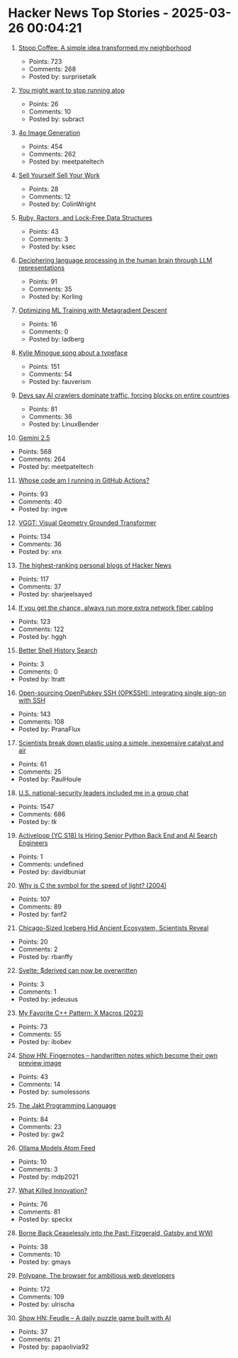 # Hacker News Top Stories - 2025-03-26 00:04:21

1. [Stoop Coffee: A simple idea transformed my neighborhood](https://supernuclear.substack.com/p/stoop-coffee-how-a-simple-idea-transformed)
   - Points: 723
   - Comments: 268
   - Posted by: surprisetalk

2. [You might want to stop running atop](https://rachelbythebay.com/w/2025/03/25/atop/)
   - Points: 26
   - Comments: 10
   - Posted by: subract

3. [4o Image Generation](https://openai.com/index/introducing-4o-image-generation/)
   - Points: 454
   - Comments: 262
   - Posted by: meetpateltech

4. [Sell Yourself Sell Your Work](https://www.solipsys.co.uk/new/SellYourselfSellYourWork.html?yc25hn)
   - Points: 28
   - Comments: 12
   - Posted by: ColinWright

5. [Ruby, Ractors, and Lock-Free Data Structures](https://iliabylich.github.io/ruby-ractors-and-lock-free-data-structures/)
   - Points: 43
   - Comments: 3
   - Posted by: ksec

6. [Deciphering language processing in the human brain through LLM representations](https://research.google/blog/deciphering-language-processing-in-the-human-brain-through-llm-representations/)
   - Points: 91
   - Comments: 35
   - Posted by: Korling

7. [Optimizing ML Training with Metagradient Descent](https://arxiv.org/abs/2503.13751)
   - Points: 16
   - Comments: 0
   - Posted by: ladberg

8. [Kylie Minogue song about a typeface](https://abcdinamo.com/news/german-bold-italic)
   - Points: 151
   - Comments: 54
   - Posted by: fauverism

9. [Devs say AI crawlers dominate traffic, forcing blocks on entire countries](https://arstechnica.com/ai/2025/03/devs-say-ai-crawlers-dominate-traffic-forcing-blocks-on-entire-countries/)
   - Points: 81
   - Comments: 36
   - Posted by: LinuxBender

10. [Gemini 2.5](https://blog.google/technology/google-deepmind/gemini-model-thinking-updates-march-2025/)
   - Points: 568
   - Comments: 264
   - Posted by: meetpateltech

11. [Whose code am I running in GitHub Actions?](https://alexwlchan.net/2025/github-actions-audit/)
   - Points: 93
   - Comments: 40
   - Posted by: ingve

12. [VGGT: Visual Geometry Grounded Transformer](https://github.com/facebookresearch/vggt)
   - Points: 134
   - Comments: 36
   - Posted by: xnx

13. [The highest-ranking personal blogs of Hacker News](https://refactoringenglish.com/tools/hn-popularity/)
   - Points: 117
   - Comments: 37
   - Posted by: sharjeelsayed

14. [If you get the chance, always run more extra network fiber cabling](https://utcc.utoronto.ca/~cks/space/blog/sysadmin/RunMoreExtraNetworkFiber)
   - Points: 123
   - Comments: 122
   - Posted by: hggh

15. [Better Shell History Search](https://tratt.net/laurie/blog/2025/better_shell_history_search.html)
   - Points: 3
   - Comments: 0
   - Posted by: ltratt

16. [Open-sourcing OpenPubkey SSH (OPKSSH): integrating single sign-on with SSH](https://blog.cloudflare.com/open-sourcing-openpubkey-ssh-opkssh-integrating-single-sign-on-with-ssh/)
   - Points: 143
   - Comments: 108
   - Posted by: PranaFlux

17. [Scientists break down plastic using a simple, inexpensive catalyst and air](https://phys.org/news/2025-03-scientists-plastic-simple-inexpensive-catalyst.html)
   - Points: 61
   - Comments: 25
   - Posted by: PaulHoule

18. [U.S. national-security leaders included me in a group chat](https://www.theatlantic.com/politics/archive/2025/03/trump-administration-accidentally-texted-me-its-war-plans/682151/)
   - Points: 1547
   - Comments: 686
   - Posted by: _tk_

19. [Activeloop (YC S18) Is Hiring Senior Python Back End and AI Search Engineers](https://careers.activeloop.ai/)
   - Points: 1
   - Comments: undefined
   - Posted by: davidbuniat

20. [Why is C the symbol for the speed of light? (2004)](https://math.ucr.edu/home/baez/physics/Relativity/SpeedOfLight/c.html)
   - Points: 107
   - Comments: 89
   - Posted by: fanf2

21. [Chicago-Sized Iceberg Hid Ancient Ecosystem, Scientists Reveal](https://gizmodo.com/chicago-sized-iceberg-hid-ancient-ecosystem-scientists-reveal-2000579125)
   - Points: 20
   - Comments: 2
   - Posted by: rbanffy

22. [Svelte: $derived can now be overwritten](https://github.com/sveltejs/svelte/pull/15570)
   - Points: 3
   - Comments: 1
   - Posted by: jedeusus

23. [My Favorite C++ Pattern: X Macros (2023)](https://danilafe.com/blog/chapel_x_macros/)
   - Points: 73
   - Comments: 55
   - Posted by: ibobev

24. [Show HN: Fingernotes – handwritten notes which become their own preview image](https://fingernotes.com/note/97513380)
   - Points: 43
   - Comments: 14
   - Posted by: sumolessons

25. [The Jakt Programming Language](https://github.com/SerenityOS/jakt)
   - Points: 84
   - Comments: 23
   - Posted by: gw2

26. [Ollama Models Atom Feed](https://simonwillison.net/2025/Mar/22/ollama-models-atom-feed/)
   - Points: 10
   - Comments: 3
   - Posted by: mdp2021

27. [What Killed Innovation?](https://www.shirleywu.studio/notebook/2025-02-innovation-killer)
   - Points: 76
   - Comments: 81
   - Posted by: speckx

28. [Borne Back Ceaselessly into the Past: Fitzgerald, Gatsby and WWI](https://www.theworldwar.org/learn/about-wwi/borne-back-ceaselessly-past-fitzgerald-gatsby-and-wwi)
   - Points: 38
   - Comments: 10
   - Posted by: gmays

29. [Polypane, The browser for ambitious web developers](https://polypane.app/)
   - Points: 172
   - Comments: 109
   - Posted by: ulrischa

30. [Show HN: Feudle – A daily puzzle game built with AI](https://feudlegame.com)
   - Points: 37
   - Comments: 21
   - Posted by: papaolivia92

